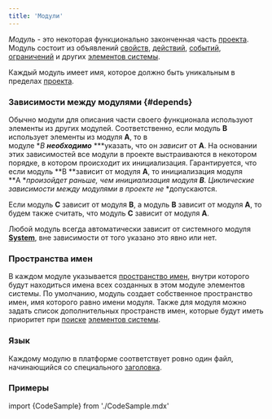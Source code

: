 ```yaml
---
title: 'Модули'
---
```


*Модуль* - это некоторая функционально законченная часть [проекта](Projects.md). Модуль состоит из объявлений [с](Element_identification.md)[войств](Properties.md), [действий](Actions.md), [событий](Events.md), [ограничений](Constraints.md) и других [элементов системы](Naming.md).

Каждый модуль имеет имя, которое должно быть уникальным в пределах [проекта](Projects.md).

### Зависимости между модулями {#depends}

Обычно модули для описания части своего функционала используют элементы из других модулей. Соответственно, если модуль **B** использует элементы из модуля **A**, то в модуле **B **необходимо*** ***указать, что он *зависит* от **A**. На основании этих зависимостей все модули в проекте выстраиваются в некотором порядке, в котором происходит их инициализация. Гарантируется, что если модуль **B **зависит от модуля **A**, то инициализация модуля **A **произойдет раньше, чем инициализация модуля **B**. Циклические зависимости между модулями в проекте не* *допускаются.  

Если модуль **C** зависит от модуля **B**, а модуль **B** зависит от модуля **A**, то будем также считать, что модуль **С** зависит от модуля **A**.

Любой модуль всегда автоматически зависит от системного модуля **[System](https://github.com/lsfusion/platform/blob/master/server/src/main/lsfusion/system/System.lsf)**, вне зависимости от того указано это явно или нет.

### Пространства имен

В каждом модуле указывается [пространство имен](Naming.md#namespace), внутри которого будут находиться имена всех созданных в этом модуле элементов системы. По умолчанию, модуль создает собственное пространство имен, имя которого равно имени модуля. Также для модуля можно задать список дополнительных пространств имен, которые будут иметь приоритет при [поиске](Search.md) [элементов системы](Element_identification.md).

### Язык

Каждому модулю в платформе соответствует ровно один файл, начинающийся со специального [заголовка](Module_header.md).

### Примеры

import {CodeSample} from './CodeSample.mdx'

<CodeSample url="https://ru-documentation.lsfusion.org/sample?file=ModuleSample"/>
